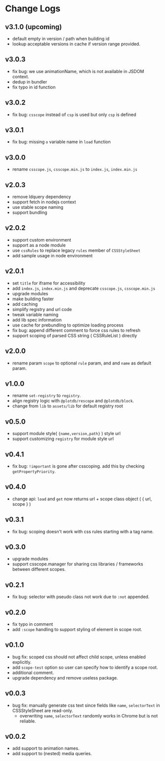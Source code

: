 # Change Logs

## v3.1.0 (upcoming)

 - default empty in version / path when building id
 - lookup acceptable versions in cache if version range provided.


## v3.0.3

 - fix bug: we use animationName, which is not available in JSDOM context.
 - dedup in bundler
 - fix typo in id function
 

## v3.0.2

 - fix bug: `csscope` instead of `csp` is used but only `csp` is defined


## v3.0.1

 - fix bug: missing `o` variable name in `load` function


## v3.0.0

 - rename `csscope.js`, `csscope.min.js` to `index.js`, `index.min.js`


## v2.0.3

 - remove ldquery dependency
 - support fetch in nodejs context
 - use stable scope naming
 - support bundling


## v2.0.2

 - support custom environment
 - support as a node module
 - use `cssRules` to replace legacy `rules` member of `CSSStyleSheet`
 - add sample usage in node environment


## v2.0.1

 - set `title` for iframe for accessibility
 - add `index.js`, `index.min.js` and deprecate `csscope.js`, `csscope.min.js`
 - upgrade modules
 - make building faster
 - add caching
 - simplify registry and url code
 - tweak variable naming
 - add lib spec information
 - use cache for prebundling to optimize loading process
 - fix bug: append different comment to force css rules to refresh
 - support scoping of parsed CSS string ( CSSRuleList ) directly


## v2.0.0

 - rename param `scope` to optional `rule` param, and and `name` as default param.


## v1.0.0

 - rename `set-registry` to `registry`.
 - align registry logic with `@plotdb/rescope` and `@plotdb/block`.
 - change from `lib` to `assets/lib` for default registry root


## v0.5.0

 - support module style( `{name,version,path}` ) style url
 - support customizing `registry` for module style url


## v0.4.1

 - fix bug: `!important` is gone after csscoping. add this by checking `getPropertyPriority`.


## v0.4.0

 - change api: `load` and `get` now returns url + scope class object ( { url, scope } )


## v0.3.1

 - fix bug: scoping doesn't work with css rules starting with a tag name.


## v0.3.0

 - upgrade modules
 - support csscope.manager for sharing css libraries / frameworks between different scopes.


## v0.2.1

 - fix bug: selector with pseudo class not work due to `:not` appended.


## v0.2.0

 - fix typo in comment
 - add `:scope` handling to support styling of element in scope root.


## v0.1.0

 - bug fix: scoped css should not affect child scope, unless enabled explicitly.
 - add `scope-test` option so user can specify how to identify a scope root.
 - additional comment.
 - upgrade dependency and remove useless package.


## v0.0.3

 - bug fix: manually generate css text since fields like `name`, `selectorText` in CSSStyleSheet are read-only.
   - overwriting `name`, `selectorText` randomly works in Chrome but is not reliable.

## v0.0.2

 - add support to animation names.
 - add support to (nested) media queries.

